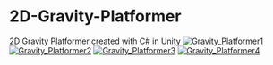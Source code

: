 # 2D-Gravity-Platformer
2D Gravity Platformer created with C# in Unity
<a href="https://ibb.co/jQjQtH"><img src="https://preview.ibb.co/mxLyDH/Gravity_Platformer1.png" alt="Gravity_Platformer1" border="0"></a>
<a href="https://ibb.co/dhpx7c"><img src="https://preview.ibb.co/iijVSc/Gravity_Platformer2.png" alt="Gravity_Platformer2" border="0"></a>
<a href="https://ibb.co/hPOeLx"><img src="https://preview.ibb.co/mtieLx/Gravity_Platformer3.png" alt="Gravity_Platformer3" border="0"></a>
<a href="https://ibb.co/b6SBYH"><img src="https://preview.ibb.co/bEA9Lx/Gravity_Platformer4.png" alt="Gravity_Platformer4" border="0"></a>
